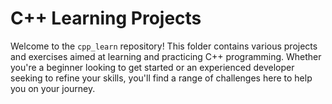 
# C++ Learning Projects

Welcome to the `cpp_learn` repository! This folder contains various projects and exercises aimed at learning and practicing C++ programming. Whether you're a beginner looking to get started or an experienced developer seeking to refine your skills, you'll find a range of challenges here to help you on your journey.
